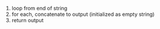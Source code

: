 1. loop from end of string
2. for each, concatenate to output (initialized as empty string)
3. return output